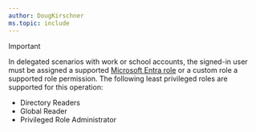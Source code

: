 ```yaml
---
author: DougKirschner
ms.topic: include
---
```


> [!IMPORTANT]
> In delegated scenarios with work or school accounts, the signed-in user must be assigned a supported [Microsoft Entra role](/entra/identity/role-based-access-control/permissions-reference?toc=%2Fgraph%2Ftoc.json) or a custom role a supported role permission. The following least privileged roles are supported for this operation:
> - Directory Readers
> - Global Reader
> - Privileged Role Administrator
